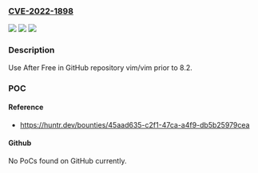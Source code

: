 ### [CVE-2022-1898](https://cve.mitre.org/cgi-bin/cvename.cgi?name=CVE-2022-1898)
![](https://img.shields.io/static/v1?label=Product&message=vim%2Fvim&color=blue)
![](https://img.shields.io/static/v1?label=Version&message=%3C%208.2%20&color=brighgreen)
![](https://img.shields.io/static/v1?label=Vulnerability&message=CWE-416%20Use%20After%20Free&color=brighgreen)

### Description

Use After Free in GitHub repository vim/vim prior to 8.2.

### POC

#### Reference
- https://huntr.dev/bounties/45aad635-c2f1-47ca-a4f9-db5b25979cea

#### Github
No PoCs found on GitHub currently.

